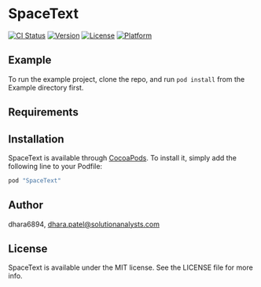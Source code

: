 # SpaceText

[![CI Status](http://img.shields.io/travis/dhara6894/SpaceText.svg?style=flat)](https://travis-ci.org/dhara6894/SpaceText)
[![Version](https://img.shields.io/cocoapods/v/SpaceText.svg?style=flat)](http://cocoapods.org/pods/SpaceText)
[![License](https://img.shields.io/cocoapods/l/SpaceText.svg?style=flat)](http://cocoapods.org/pods/SpaceText)
[![Platform](https://img.shields.io/cocoapods/p/SpaceText.svg?style=flat)](http://cocoapods.org/pods/SpaceText)

## Example

To run the example project, clone the repo, and run `pod install` from the Example directory first.

## Requirements

## Installation

SpaceText is available through [CocoaPods](http://cocoapods.org). To install
it, simply add the following line to your Podfile:

```ruby
pod "SpaceText"
```

## Author

dhara6894, dhara.patel@solutionanalysts.com

## License

SpaceText is available under the MIT license. See the LICENSE file for more info.
